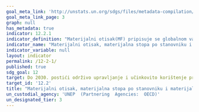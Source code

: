 ```yaml
---
goal_meta_link: 'http://unstats.un.org/sdgs/files/metadata-compilation/Metadata-Goal-12.pdf'
goal_meta_link_page: 3
graph: null
has_metadata: true
indicator: 12.2.1
indicator_definition: "Materijalni otisak(MF) pripisuje se globalnom vađenju materijala na domaću finalnu potražnju neke zemlje. Izračunava se kao ekvivalent sirovina za uvoz (RMEIM) plus domaće vađenje (DE) minus ekvivalent sirovina za izvoz(RMEEX). Za dodjeljivanje primarnih potreba materijala za konačnom potražnjom koristi se globalni, multinacionalni input-output (MRIO) okvir. Metoda atribucije bazirana na I-O analitičkim alatima detaljno je opisana u Wiedmann et al. 2015. Temelji se na EORA MRIO okviru koji je razvio Sveučilište u Sydneyu u Australiji (Lenzen i suradnici 2013.) koji je međunarodno dobro uspostavljen i najdetaljniji i pouzdani MRIO okvir dostupan do danas."
indicator_name: "Materijalni otisak, materijalna stopa po stanovniku i materijalni otisak po BDP-u"
indicator_variable: null
layout: indicator
permalink: /12-2-1/
published: true  
sdg_goal: 12
target: Do 2030. postići održivo upravljanje i učinkovito korištenje prirodnih resursa.
target_id: '12.2'
title: "Materijalni otisak, materijalna stopa po stanovniku i materijalni otisak po BDP-u"
un_custodial_agency: 'UNEP  (Partnering  Agencies:  OECD)'
un_designated_tier: 3
---
```

